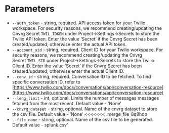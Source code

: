 # Parameters

- `--auth_token` - string, required. API access token for your Twilio workspace. For security reasons, we recommend creating/updating the Cnvrg Secret `TWIL_TOKEN`
under Project->Settings->Secrets to store the Twilio API token. Enter the value ‘Secret’ if the Cnvrg Secret has been created/updated; otherwise enter the actual API token.
- `--account_sid` - string, required. Client ID for your Twilio workspace. For security reasons, we recommend creating/updating the Cnvrg Secret `TWIL_SID`
under Project->Settings->Secrets to store the Twilio Client ID. Enter the value ‘Secret’ if the Cnvrg Secret has been created/updated; otherwise enter the actual Client ID.
- `--conv_id` - string, required. Conversation ID to be fetched. To find specific conversation ID, refer to [https://www.twilio.com/docs/conversations/api/conversation-resource](https://www.twilio.com/docs/conversations/api/conversation-resource)
- `--leng_limit` - int, optional. Limits the number of messages messages fetched from the most recent. Default value - ‘None’
- `--cnvrg_dataset` - string, optional. Name of the cnvrg dataset to store the csv file. Default value - ‘None’
<<<<<<< .merge_file_8q8hqp
- `--file_name` - string, optional. Name of the csv file to be generated. Default value - splunk.csv’

